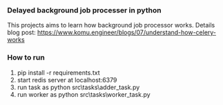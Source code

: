 ### Delayed background job processer in python

This projects aims to learn how background job processor works.
Details blog post: https://www.komu.engineer/blogs/07/understand-how-celery-works


### How to run
1. pip install -r requirements.txt
2. start redis server at localhost:6379
3. run task as python src\tasks\adder_task.py
4. run worker as python src\tasks\worker_task.py


